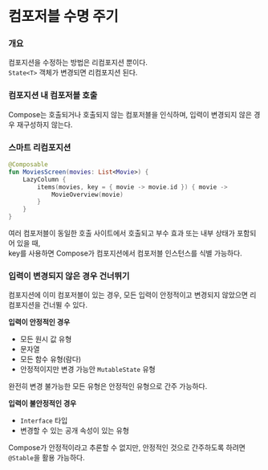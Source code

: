 # 컴포저블 수명 주기

### 개요
컴포지션을 수정하는 방법은 리컴포지션 뿐이다.     
```State<T>``` 객체가 변경되면 리컴포지션 된다.

### 컴포지션 내 컴포저블 호출
Compose는 호출되거나 호출되지 않는 컴포저블을 인식하며, 입력이 변경되지 않은 경우 재구성하지 않는다.

### 스마트 리컴포지션
```kotlin
@Composable
fun MoviesScreen(movies: List<Movie>) {
    LazyColumn {
        items(movies, key = { movie -> movie.id }) { movie ->
            MovieOverview(movie)
        }
    }
}
```
여러 컴포저블이 동일한 호출 사이트에서 호출되고 부수 효과 또는 내부 상태가 포함되어 있을 때,    
key를 사용하면 Compose가 컴포지션에서 컴포저블 인스턴스를 식별 가능하다.

### 입력이 변경되지 않은 경우 건너뛰기
컴포지션에 이미 컴포저블이 있는 경우,
모든 입력이 안정적이고 변경되지 않았으면 리컴포지션을 건너뛸 수 있다.

**입력이 안정적인 경우**
- 모든 원시 값 유형
- 문자열
- 모든 함수 유형(람다)
- 안정적이지만 변경 가능안 ```MutableState``` 유형    

완전히 변경 불가능한 모든 유형은 안정적인 유형으로 간주 가능하다.

**입력이 불안정적인 경우**
- ```Interface``` 타입
- 변경할 수 있는 공개 속성이 있는 유형

Compose가 안정적이라고 추론할 수 없지만, 안정적인 것으로 간주하도록 하려면 ```@Stable```을 활용 가능하다.


